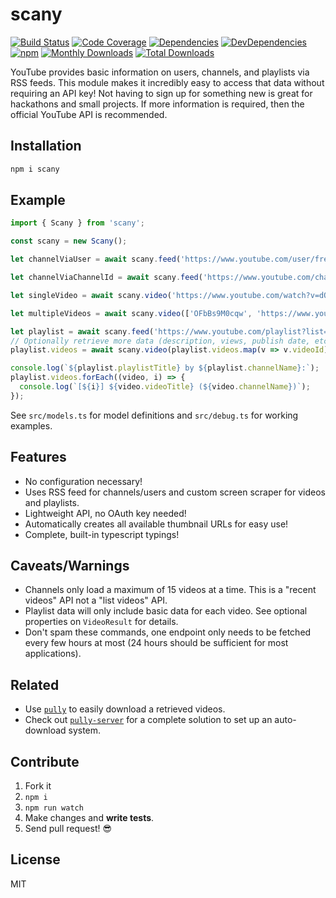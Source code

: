 # scany

[![Build Status](https://img.shields.io/travis/JimmyBoh/scany/master.svg?style=flat-square)](https://travis-ci.org/JimmyBoh/scany)
[![Code Coverage](https://img.shields.io/coveralls/JimmyBoh/scany/master.svg?style=flat-square)](https://coveralls.io/github/JimmyBoh/scany?branch=master)
[![Dependencies](https://img.shields.io/david/JimmyBoh/scany.svg?style=flat-square)](https://david-dm.org/JimmyBoh/scany)
[![DevDependencies](https://img.shields.io/david/dev/JimmyBoh/scany.svg?style=flat-square)](https://david-dm.org/JimmyBoh/scany?type=dev)
[![npm](https://img.shields.io/npm/v/scany.svg?style=flat-square)](https://www.npmjs.com/package/scany)
[![Monthly Downloads](https://img.shields.io/npm/dm/scany.svg?style=flat-square)](https://www.npmjs.com/package/scany)
[![Total Downloads](https://img.shields.io/npm/dt/scany.svg?style=flat-square)](https://www.npmjs.com/package/scany)

YouTube provides basic information on users, channels, and playlists via RSS feeds. This module makes it incredibly easy to access that data without requiring an API key! Not having to sign up for something new is great for hackathons and small projects. If more information is required, then the official YouTube API is recommended.

## Installation

```bash
npm i scany
```

## Example

```ts
import { Scany } from 'scany';

const scany = new Scany();

let channelViaUser = await scany.feed('https://www.youtube.com/user/freddiew');

let channelViaChannelId = await scany.feed('https://www.youtube.com/channel/UCG08EqOAXJk_YXPDsAvReSg');

let singleVideo = await scany.video('https://www.youtube.com/watch?v=dQw4w9WgXcQ');

let multipleVideos = await scany.video(['OFbBs9M0cqw', 'https://www.youtube.com/watch?v=beaHxW5o-uw']);

let playlist = await scany.feed('https://www.youtube.com/playlist?list=PLjHf9jaFs8XUXBnlkBAuRkOpUJosxJ0Vx');
// Optionally retrieve more data (description, views, publish date, etc.) for each video:
playlist.videos = await scany.video(playlist.videos.map(v => v.videoId));

console.log(`${playlist.playlistTitle} by ${playlist.channelName}:`);
playlist.videos.forEach((video, i) => {
  console.log(`[${i}] ${video.videoTitle} (${video.channelName})`);
});

```

See `src/models.ts` for model definitions and `src/debug.ts` for working examples.

## Features

- No configuration necessary!
- Uses RSS feed for channels/users and custom screen scraper for videos and playlists.
- Lightweight API, no OAuth key needed!
- Automatically creates all available thumbnail URLs for easy use!
- Complete, built-in typescript typings!

## Caveats/Warnings

- Channels only load a maximum of 15 videos at a time. This is a "recent videos" API not a "list videos" API.
- Playlist data will only include basic data for each video. See optional properties on `VideoResult` for details.
- Don't spam these commands, one endpoint only needs to be fetched every few hours at most (24 hours should be sufficient for most applications).

## Related

- Use [`pully`](https://github.com/jimmyboh/pully) to easily download a retrieved videos.
- Check out [`pully-server`](https://github.com/jimmyboh/pully-server) for a complete solution to set up an auto-download system.

## Contribute

1. Fork it
1. `npm i`
1. `npm run watch`
1. Make changes and **write tests**.
1. Send pull request! :sunglasses:

## License

MIT
